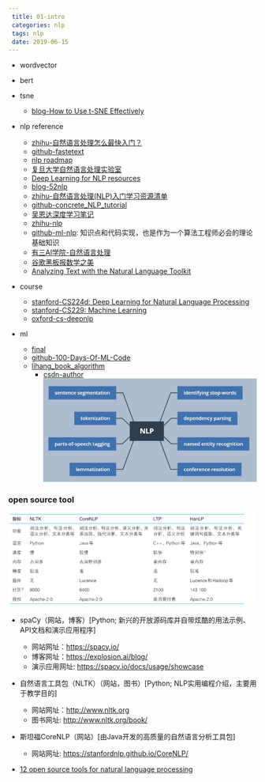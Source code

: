 ```yaml
---
 title: 01-intro
 categories: nlp
 tags: nlp
 date: 2019-06-15
---
```


- wordvector
- bert
- tsne
    - [blog-How to Use t-SNE Effectively](https://distill.pub/2016/misread-tsne/)
- nlp reference
    - [zhihu-自然语言处理怎么最快入门？](https://www.zhihu.com/question/19895141)
    - [github-fastetext](https://github.com/facebookresearch/fastText)
    - [nlp roadmap](https://github.com/graykode/nlp-roadmap)
    - [复旦大学自然语言处理实验室](https://github.com/FudanNLP)
    - [Deep Learning for NLP resources](https://github.com/andrewt3000/dl4nlp)
    - [blog-52nlp](http://www.52nlp.cn/)
    - [zhihu-自然语言处理(NLP)入门学习资源清单](https://zhuanlan.zhihu.com/p/29791380)
    - [github-concrete_NLP_tutorial](https://github.com/hundredblocks/concrete_NLP_tutorial)
    - [吴恩达深度学习笔记](https://github.com/fengdu78/deeplearning_ai_books)
    - [zhihu-nlp](https://zhuanlan.zhihu.com/p/80217404)
    - [github-ml-nlp](https://github.com/NLP-LOVE/ML-NLP): 知识点和代码实现，也是作为一个算法工程师必会的理论基础知识
    - [有三AI学院-自然语言处理](https://zhuanlan.zhihu.com/c_1192412642935922688)
    - [谷歌黑板报数学之美](https://china.googleblog.com/2006/04/blog-post_7327.html)
    - [Analyzing Text with the Natural Language Toolkit](http://www.nltk.org/book/)
- course
    - [stanford-CS224d: Deep Learning for Natural Language Processing](http://cs224d.stanford.edu/syllabus.html)
    - [stanford-CS229: Machine Learning](http://cs229.stanford.edu/)
    - [oxford-cs-deepnlp](https://github.com/oxford-cs-deepnlp-2017)

- ml
    - [final](https://mp.weixin.qq.com/s?__biz=MzI0ODcxODk5OA==&mid=2247503047&idx=4&sn=dc75752a388cd21292432f884b1115e5&chksm=e99eff3edee97628e7947a8ca3f3ba8e6d3bd18ae87b93a0840ac95da748a1cfffaf32f8e257&mpshare=1&scene=1&srcid=03062NInvNwU7SUFzSjJxHKJ&key=06b9089f8b38a19daaedd342d3857c308173269183c64809cf6cb2fd5e09c48df60d5d35a133b36859811764c06121495a0a83a88529812f28494c3f83e5317dd8863c066ec3b82842a5a330ea8b2bc5&ascene=0&uin=MjM2ODI2NDIwMQ%3D%3D&devicetype=iMac+MacBookPro11%2C1+OSX+OSX+10.12.6+build(16G1408)&version=12020810&nettype=WIFI&lang=zh_CN&fontScale=100&pass_ticket=pCvyYrLxxZ6vJ2PIxP7GzQRL%2BuW9dsL0uSnuYrb34IpRPAte%2BnGUz%2B16S50kwo25)
    - [github-100-Days-Of-ML-Code](https://github.com/Avik-Jain/100-Days-Of-ML-Code)
    - [lihang_book_algorithm](https://github.com/WenDesi/lihang_book_algorithm)
        - [csdn-author](https://blog.csdn.net/wds2006sdo/category_6314784.html)
![text_processing](imgs/text_processing.jpg)


### open source tool

![open nlp tool](imgs/open_nlp_tool.png)

-  spaCy（网站，博客）[Python; 新兴的开放源码库并自带炫酷的用法示例、API文档和演示应用程序]
    - 网站网址：https://spacy.io/
    - 博客网址：https://explosion.ai/blog/
    - 演示应用网址: https://spacy.io/docs/usage/showcase

- 自然语言工具包（NLTK）（网站，图书）[Python; NLP实用编程介绍，主要用于教学目的]
    - 网站网址：http://www.nltk.org
    - 图书网址: http://www.nltk.org/book/
- 斯坦福CoreNLP（网站）[由Java开发的高质量的自然语言分析工具包]
    - 网站网址: https://stanfordnlp.github.io/CoreNLP/



- [12 open source tools for natural language processing](https://opensource.com/article/19/3/natural-language-processing-tools)

